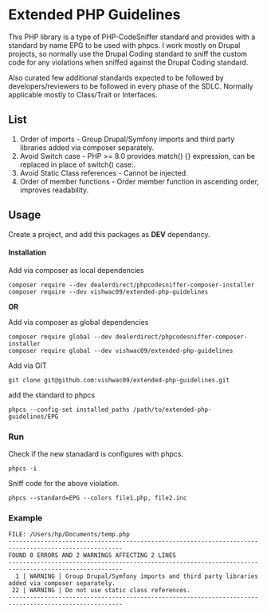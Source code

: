 # Extended PHP Guidelines

This PHP library is a type of PHP-CodeSniffer standard and provides with a standard by name EPG to be used with phpcs.
I work mostly on Drupal projects, so normally  use the Drupal Coding standard to sniff the custom code for any violations 
when sniffed against the Drupal Coding standard. 

Also curated few additional standards expected to be followed by developers/reviewers to be followed in every phase 
of the SDLC. Normally applicable mostly to Class/Trait or Interfaces.

## List

1. Order of imports - Group Drupal/Symfony imports and third party libraries added via composer separately.
2. Avoid Switch case - PHP >= 8.0 provides match() {} expression, can be replaced in place of switch() case:.
3. Avoid Static Class references - Cannot be injected.
4. Order of member functions - Order member function in ascending order, improves readability.

## Usage

Create a project, and add this packages as __DEV__ dependancy.

#### Installation
Add via composer as local dependencies
```
composer require --dev dealerdirect/phpcodesniffer-composer-installer
composer require --dev vishwac09/extended-php-guidelines
```
__OR__ 

Add via composer as global dependencies
```
composer require global --dev dealerdirect/phpcodesniffer-composer-installer
composer require global --dev vishwac09/extended-php-guidelines
```

Add via GIT
```
git clone git@github.com:vishwac09/extended-php-guidelines.git
```

add the standard to phpcs

```
phpcs --config-set installed_paths /path/to/extended-php-guidelines/EPG
```
### Run

Check if the new stanadard is configures with phpcs.

```
phpcs -i
```

Sniff code for the above violation.

```
phpcs --standard=EPG --colors file1.php, file2.inc
```

### Example

```
FILE: /Users/hp/Documents/temp.php
------------------------------------------------------------------------------------------------------
FOUND 0 ERRORS AND 2 WARNINGS AFFECTING 2 LINES
------------------------------------------------------------------------------------------------------
  1 | WARNING | Group Drupal/Symfony imports and third party libraries added via composer separately.
 22 | WARNING | Do not use static class references.
------------------------------------------------------------------------------------------------------
```